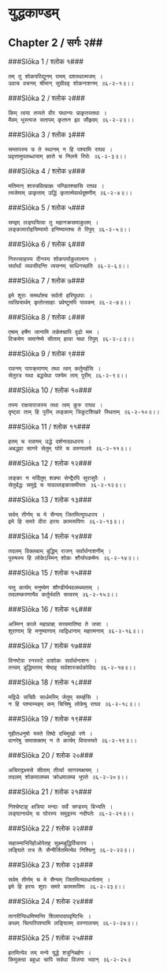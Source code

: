 युद्धकाण्डम्
===============================


## Chapter 2  / सर्गः २##


###Slōka 1 / श्लोक १###


    तम् तु शोकपरिद्यूनम् रामम् दशरथात्मजम् ।
    उवाच वचनम् श्रीमान् सुग्रीवह् शोकनाशनम् ॥६-२-१॥।।


###Slōka 2 / श्लोक २###


    किम् त्वया तप्यते वीर यथान्यः प्राकृतस्तथा ।
    मैवम् भूस्त्यज सतापम् कृतघ्न इव सौहृदम् ॥६-२-२॥।।


###Slōka 3 / श्लोक ३###


    सम्तापस्य च ते स्थानम् न हि पश्यामि राघव ।
    प्रवृत्तामुपलब्धायाम् ज्ञाते च निलये रिपोः ॥६-२-३॥।।


###Slōka 4 / श्लोक ४###


    मतिमान् शास्त्रवित्प्राज्ञः पण्डितश्चासि राघव ।
    त्यजेमाम् प्राकृताम् उद्धिं कृतात्मेवार्थदूषणीम् ॥६-२-४॥।।


###Slōka 5 / श्लोक ५###


    सम्द्रम् लङ्घयित्वा तु महानक्रसमाकुलम् ।
    लङ्कामारोहयिष्यामो हनिष्यामश्च ते रिपुम् ॥६-२-५॥।।


###Slōka 6 / श्लोक ६###


    निरुत्साहस्य दीनस्य शोकपर्याकुलात्मनः ।
    सर्वार्था व्यवसीदन्ति व्यसनम् चाधिगच्छति ॥६-२-६॥।।


###Slōka 7 / श्लोक ७###


    इमे शूराः समर्थाश्च सर्वतो हरियूथपाः ।
    त्वत्प्रियार्थम् कृतोत्साहाः प्रवेष्टुमपि पावकम् ॥६-२-७॥।।


###Slōka 8 / श्लोक ८###


    एषाम् हर्षेण जानामि तर्कश्चापि दृढो मम ।
    विक्रमेण समानेष्ये सीताम् हत्वा यथा रिपुम् ॥६-२-८॥।।


###Slōka 9 / श्लोक ९###


    रावनम् पापक्र्माणम् तथा त्वम् कर्तुमर्हसि ।
    सेतुरत्र यथा बद्ध्येथा पश्येम ताम् पुरीम् ॥६-२-९॥।।


###Slōka 10 / श्लोक १०###


    तस्य राक्षसराजस्य तथा त्वम् कुरु राघव ।
    दृष्ट्वा ताम् हि पुरीम् लङ्काम् त्रिकूटशिखरे स्थिताम् ॥६-२-१०॥।।


###Slōka 11 / श्लोक ११###


    हतम् च रावणम् उद्धे दर्शनादवधारय ।
    अबद्ध्वा सागरे सेतुम् घोरे च वरुणालये ॥६-२-११॥।।


###Slōka 12 / श्लोक १२###


    लङ्का न मर्दितुम् शक्या सेन्द्रैरपि सुरासुरैः ।
    सेतुर्बद्धः समुद्रे च यावल्लङ्कासमीपतः ॥६-२-१२॥।।


###Slōka 13 / श्लोक १३###


    सर्वम् तीर्णम् च मे सैन्यम् जितमित्युपधारय ।
    इमे हि समरे वीरा हरयः कामरूपिणः ॥६-२-१३॥।।


###Slōka 14 / श्लोक १४###


    तदलम् विक्लबाम् बुद्धिम् राजन् सर्वार्थनाशनीम् ।
    पुरुषस्य हि लोकेऽस्मिन् शोकः शौर्यापकर्षणः ॥६-२-१४॥।।


###Slōka 15 / श्लोक १५###


    यत्तु कार्यम् मनुष्येण शौण्डीर्यमवलम्ब्यताम् ।
    तदलम्करणायैव कर्तुर्भवति सत्वरम् ॥६-२-१५॥।।


###Slōka 16 / श्लोक १६###


    अस्मिन् काले महाप्राज्ञ् सत्त्वमातिष्ठ ते जसा ।
    शूराणाम् हि मनुष्याणाम् त्वद्विधानाम् महात्मनाम् ॥६-२-१६॥।।


###Slōka 17 / श्लोक १७###


    विनष्टेवा रनस्स्टे वाशोकः सर्वार्थनाशनः ।
    तत्त्वम् बुद्धिमताम् श्रेष्ठह् सर्वशास्त्रर्थकोविदः ॥६-२-१७॥।।


###Slōka 18 / श्लोक १८###


    मद्विधैः सचिवैः सार्धमरिम् जेतुम् समर्हसि ।
    न हि पश्याम्यहम् कम् चित्त्रिषु लोकेषु राघव ॥६-२-१८॥।।


###Slōka 19 / श्लोक १९###


    गृहीतधनुषो यस्ते तिष्ठे दभिमुखो रणे ।
    वानरेषु समासक्तम् न ते कार्यम् विपत्स्यते ॥६-२-१९॥।।


###Slōka 20 / श्लोक २०###


    अचिराद्द्रक्ष्यसे सीताम् तीर्त्वा सागरमक्षयम् ।
    तदलम् शोकमालम्ब्य क्रोधमालम्ब भूपते ॥६-२-२०॥।।


###Slōka 21 / श्लोक २१###


    निश्चेष्टाह् क्षत्रिया मन्दाः सर्वे चण्डस्य् बिभ्यति ।
    लङ्घानार्थम् च घोरस्य समुद्रस्य नदीपतेः ॥६-२-२१॥।।


###Slōka 22 / श्लोक २२###


    सहास्माभिरिहोओपेतह् सूक्ष्मबुद्धिर्विचारय ।
    लङ्घिते तत्र तैः सैन्यैर्जितमित्येव निश्चिनु ॥६-२-२२॥।।


###Slōka 23 / श्लोक २३###


    सर्वम् तीर्णम् च मे सैन्यम् जितमित्यवधार्यताम् ।
    इमे हि हरयः शूराः समरे कामरूपिणः ॥६-२-२३॥।।


###Slōka 24 / श्लोक २४###


    तानरीन्विधमिष्यन्ति शिलापादपवृष्टिभिः ।
    कथम् चित्परिपश्यामि लङ्घितम् वरुणालयम् ॥६-२-२४॥।।


###Slōka 25 / श्लोक २५###


    हतमित्येव तम् मन्ये युद्धे शत्रुनिबर्हण ।
    किमुक्त्वा बहुधा चापि सर्वथा विजया भवान् ॥६-२-२५॥


